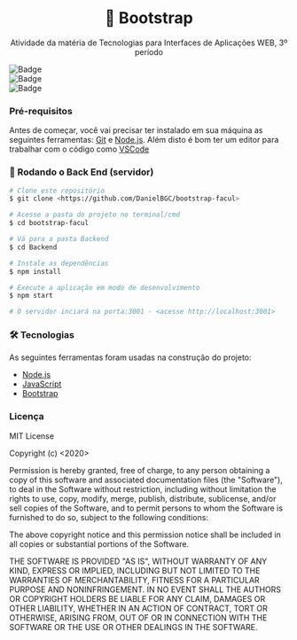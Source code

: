 <h1 align="center">
   📖 Bootstrap
 
</h1>
<p align="center">Atividade da matéria de Tecnologias para Interfaces de Aplicações WEB, 3º período </p>

![Badge](https://img.shields.io/badge/IFTM-Bootstrap-%237159c1?style=for-the-badge&logo=ghost)
</br>
![Badge](https://img.shields.io/github/languages/count/DanielBGC/bootstrap-facul)
</br>
![Badge](https://img.shields.io/github/license/DanielBGC/bootstrap-facul)


### Pré-requisitos

Antes de começar, você vai precisar ter instalado em sua máquina as seguintes ferramentas:
[Git](https://git-scm.com) e [Node.js](https://nodejs.org/en/). 
Além disto é bom ter um editor para trabalhar com o código como [VSCode](https://code.visualstudio.com/)

### 🎲 Rodando o Back End (servidor)

```bash
# Clone este repositório
$ git clone <https://github.com/DanielBGC/bootstrap-facul>

# Acesse a pasta do projeto no terminal/cmd
$ cd bootstrap-facul

# Vá para a pasta Backend
$ cd Backend

# Instale as dependências
$ npm install

# Execute a aplicação em modo de desenvolvimento
$ npm start

# O servidor inciará na porta:3001 - <acesse http://localhost:3001>
```

### 🛠 Tecnologias

As seguintes ferramentas foram usadas na construção do projeto:

- [Node.js](https://nodejs.org/en/)
- [JavaScript](https://www.javascript.com/)
- [Bootstrap](https://getbootstrap.com/)


### Licença
MIT License

Copyright (c) <2020> <Seu Nome>

Permission is hereby granted, free of charge, to any person obtaining a copy
of this software and associated documentation files (the "Software"), to deal
in the Software without restriction, including without limitation the rights
to use, copy, modify, merge, publish, distribute, sublicense, and/or sell
copies of the Software, and to permit persons to whom the Software is
furnished to do so, subject to the following conditions:

The above copyright notice and this permission notice shall be included in all
copies or substantial portions of the Software.

THE SOFTWARE IS PROVIDED "AS IS", WITHOUT WARRANTY OF ANY KIND, EXPRESS OR
IMPLIED, INCLUDING BUT NOT LIMITED TO THE WARRANTIES OF MERCHANTABILITY,
FITNESS FOR A PARTICULAR PURPOSE AND NONINFRINGEMENT. IN NO EVENT SHALL THE
AUTHORS OR COPYRIGHT HOLDERS BE LIABLE FOR ANY CLAIM, DAMAGES OR OTHER
LIABILITY, WHETHER IN AN ACTION OF CONTRACT, TORT OR OTHERWISE, ARISING FROM,
OUT OF OR IN CONNECTION WITH THE SOFTWARE OR THE USE OR OTHER DEALINGS IN THE
SOFTWARE.
